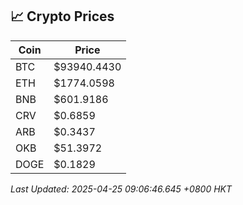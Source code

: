 ## 📈 Crypto Prices

| Coin | Price |
| ---- | ----- |
| BTC | $93940.4430 |
| ETH | $1774.0598 |
| BNB | $601.9186 |
| CRV | $0.6859 |
| ARB | $0.3437 |
| OKB | $51.3972 |
| DOGE | $0.1829 |

_Last Updated: 2025-04-25 09:06:46.645 +0800 HKT_